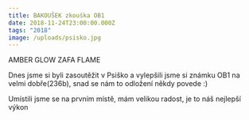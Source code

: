 ```yaml
---
title: BAKOUŠEK zkouška OB1
date: 2018-11-24T23:00:00.000Z
tags: "2018"
image: /uploads/psisko.jpg
---
```

<!--StartFragment-->

AMBER GLOW ZAFA FLAME

Dnes jsme si byli zasoutěžit v Psiško a vylepšili jsme si známku OB1 na velmi dobře(236b), snad se nám to odložení někdy povede :)

Umístili jsme se na prvním místě, mám velikou radost, je to náš nejlepší výkon

<!--EndFragment-->